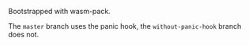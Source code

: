 Bootstrapped with wasm-pack.

The `master` branch uses the panic hook, the `without-panic-hook` branch does not.
